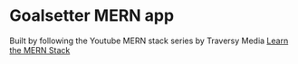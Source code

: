 # Goalsetter MERN app

Built by following the Youtube MERN stack series by Traversy Media [Learn the MERN Stack](https://www.youtube.com/watch?v=-0exw-9YJBo)

